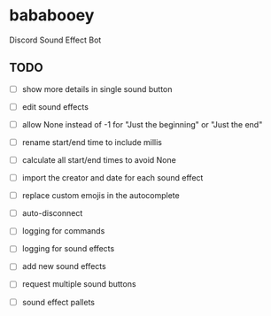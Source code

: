 # bababooey
Discord Sound Effect Bot


## TODO
- [ ] show more details in single sound button
- [ ] edit sound effects
- [ ] allow None instead of -1 for "Just the beginning" or "Just the end"

- [ ] rename start/end time to include millis
- [ ] calculate all start/end times to avoid None
- [ ] import the creator and date for each sound effect
- [ ] replace custom emojis in the autocomplete
- [ ] auto-disconnect
- [ ] logging for commands
- [ ] logging for sound effects
- [ ] add new sound effects

- [ ] request multiple sound buttons
- [ ] sound effect pallets